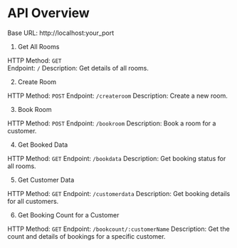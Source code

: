 # API Overview
Base URL: http://localhost:your_port


1. Get All Rooms

HTTP Method: `GET`  
Endpoint: `/`
Description: Get details of all rooms.

2. Create Room

HTTP Method: `POST`
Endpoint: `/createroom`
Description: Create a new room.

3. Book Room

HTTP Method: `POST`
Endpoint: `/bookroom`
Description: Book a room for a customer.

4. Get Booked Data

HTTP Method: `GET`
Endpoint: `/bookdata`
Description: Get booking status for all rooms.

5. Get Customer Data

HTTP Method: `GET`
Endpoint: `/customerdata`
Description: Get booking details for all customers.

6. Get Booking Count for a Customer

HTTP Method: `GET`
Endpoint: `/bookcount/:customerName`
Description: Get the count and details of bookings for a specific customer.
